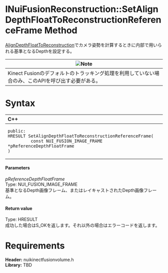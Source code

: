 INuiFusionReconstruction::SetAlignDepthFloatToReconstructionReferenceFrame Method  
=================================================================================  

[AlignDepthFloatToReconstruction](AlignDepthFloatToReconstru.md)でカメラ姿勢を計算するときに内部で用いられる基準となるDepthを設定する。 <span id="syntaxSection"></span>

| ![](../../../../../../resources/note.gif)Note                                                         |
|-------------------------------------------------------------------------------------------------------|
| Kinect Fusionのデフォルトのトラッキング処理を利用していない場合のみ、このAPIを呼び出す必要がある。 |

Syntax  
======  

<table>
<colgroup>
<col width="100%" />
</colgroup>
<thead>
<tr class="header">
<th align="left">C++</th>
</tr>
</thead>
<tbody>
<tr class="odd">
<td align="left"><pre><code>public:  
HRESULT SetAlignDepthFloatToReconstructionReferenceFrame(  
         const NUI_FUSION_IMAGE_FRAME *pReferenceDepthFloatFrame  
)</code></pre></td>
</tr>
</tbody>
</table>

<span id="ID4EL"></span>
#### Parameters  

*pReferenceDepthFloatFrame*    
Type: NUI\_FUSION\_IMAGE\_FRAME  
基準となるDepth画像フレーム、またはレイキャストされたDepth画像フレーム。  

<span id="ID4EU"></span>
#### Return value  

Type: HRESULT  
成功した場合はS\_OKを返します。それ以外の場合はエラーコードを返します。  

<span id="requirements"></span>

Requirements  
============  

**Header:** nuikinectfusionvolume.h  
**Library:** TBD  



<!--Please do not edit the data in the comment block below.-->
<!--
TOCTitle : SetAlignDepthFloatToReconstructionReferenceFrame Method
RLTitle : INuiFusionReconstruction::SetAlignDepthFloatToReconstructionReferenceFrame Method
KeywordK : SetAlignDepthFloatToReconstructionReferenceFrame method
KeywordK : INuiFusionReconstruction::SetAlignDepthFloatToReconstructionReferenceFrame method
KeywordF : INuiFusionReconstruction::SetAlignDepthFloatToReconstructionReferenceFrame
KeywordF : SetAlignDepthFloatToReconstructionReferenceFrame
KeywordF : Microsoft.Kinect.nuikinectfusionvolume.INuiFusionReconstruction.SetAlignDepthFloatToReconstructionReferenceFrame(NUI_FUSION_IMAGE_FRAME)
KeywordA : M:Microsoft.Kinect.nuikinectfusionvolume.INuiFusionReconstruction.SetAlignDepthFloatToReconstructionReferenceFrame(NUI_FUSION_IMAGE_FRAME)
AssetID : M:Microsoft.Kinect.nuikinectfusionvolume.INuiFusionReconstruction.SetAlignDepthFloatToReconstructionReferenceFrame(NUI_FUSION_IMAGE_FRAME)
Locale : en-us
CommunityContent : 1
APIType : Managed
APILocation : 
APIName : Microsoft.Kinect.nuikinectfusionvolume.INuiFusionReconstruction::SetAlignDepthFloatToReconstructionReferenceFrame
TargetOS : Windows
TopicType : kbSyntax
DevLang : C++
DocSet : K4Wv2
ProjType : K4Wv2Proj
Technology : Kinect for Windows
Product : Kinect for Windows SDK v2
productversion : 20
-->
